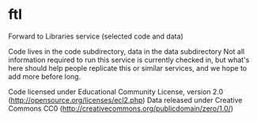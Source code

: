 ftl
===

Forward to Libraries service (selected code and data)

Code lives in the code subdirectory, data in the data subdirectory
Not all information required to run this service is currently checked in,
but what's here should help people replicate this or similar services,
and we hope to add more before long.

Code licensed under Educational Community License, version 2.0
  (http://opensource.org/licenses/ecl2.php)
Data released under Creative Commons CC0
  (http://creativecommons.org/publicdomain/zero/1.0/)
